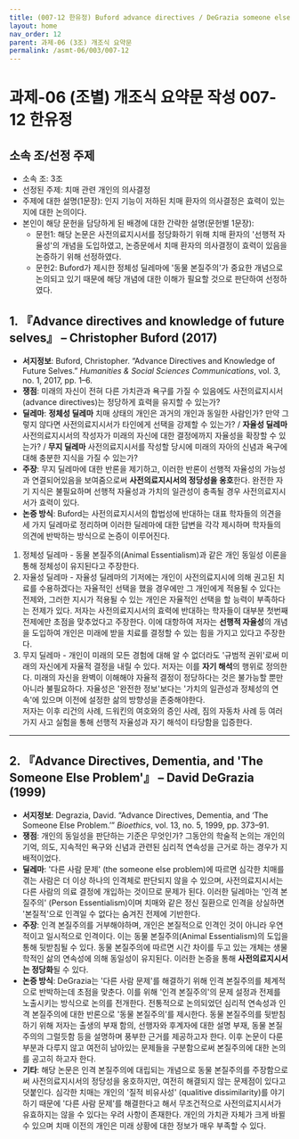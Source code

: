 ```yaml
---
title: (007-12 한유정) Buford advance directives / DeGrazia someone else problem
layout: home
nav_order: 12
parent: 과제-06 (3조) 개조식 요약문
permalink: /asmt-06/003/007-12
---
```


# 과제-06 (조별) 개조식 요약문 작성 007-12 한유정

## 소속 조/선정 주제

- 소속 조: 3조
- 선정된 주제: 치매 관련 개인의 의사결정   
- 주제에 대한 설명(1문장): 인지 기능이 저하된 치매 환자의 의사결정은 효력이 있는지에 대한 논의이다.  
- 본인이 해당 문헌을 담당하게 된 배경에 대한 간략한 설명(문헌별 1문장):  
  - 문헌1: 해당 논문은 사전의료지시서를 정당화하기 위해 치매 환자의 '선행적 자율성'의 개념을 도입하였고, 논증문에서 치매 환자의 의사결정이 효력이 있음을 논증하기 위해 선정하였다.  
  - 문헌2: Buford가 제시한 정체성 딜레마에 '동물 본질주의'가 중요한 개념으로 논의되고 있기 때문에 해당 개념에 대한 이해가 필요할 것으로 판단하여 선정하였다.   

## 1. 『Advance directives and knowledge of future selves』 – Christopher Buford (2017)

- **서지정보**: Buford, Christopher. “Advance Directives and Knowledge of Future Selves.” *Humanities & Social Sciences Communications*, vol. 3, no. 1, 2017, pp. 1–6.  
- **쟁점**: 미래의 자신이 전혀 다른 가치관과 욕구를 가질 수 있음에도 사전의료지시서(advance directives)는 정당하게 효력을 유지할 수 있는가?  
- **딜레마**: **정체성 딜레마** 치매 상태의 개인은 과거의 개인과 동일한 사람인가? 만약 그렇지 않다면 사전의료지시서가 타인에게 선택을 강제할 수 있는가? / **자율성 딜레마** 사전의료지시서의 작성자가 미래의 자신에 대한 결정에까지 자율성을 확장할 수 있는가? / **무지 딜레마** 사전의료지시서를 작성할 당시에 미래의 자아의 신념과 욕구에 대해 충분한 지식을 가질 수 있는가?    
- **주장**: 무지 딜레마에 대한 반론을 제기하고, 이러한 반론이 선행적 자율성의 가능성과 연결되어있음을 보여줌으로써 **사전의료지시서의 정당성을 옹호**한다. 완전한 자기 지식은 불필요하며 선행적 자율성과 가치의 일관성이 충족될 경우 사전의료지시서가 효력이 있다.  
- **논증 방식**: Buford는 사전의료지시서의 합법성에 반대하는 대표 학자들의 의견을 세 가지 딜레마로 정리하며 이러한 딜레마에 대한 답변을 각각 제시하며 학자들의 의견에 반박하는 방식으로 논증이 이루어진다.  
1) 정체성 딜레마 - 동물 본질주의(Animal Essentialism)과 같은 개인 동일성 이론을 통해 정체성이 유지된다고 주장한다.    
2) 자율성 딜레마 - 자율성 딜레마의 기저에는 개인이 사전의료지시에 의해 권고된 치료를 수용하겠다는 자율적인 선택을 했을 경우에만 그 개인에게 적용될 수 있다는 전제와, 그러한 지시가 적용될 수 있는 개인은 자율적인 선택을 할 능력이 부족하다는 전제가 있다. 저자는 사전의료지시서의 효력에 반대하는 학자들이 대부분 첫번째 전제에만 초점을 맞추었다고 주장한다. 이에 대항하여 저자는 **선행적 자율성**의 개념을 도입하여 개인은 미래에 받을 치료를 결정할 수 있는 힘을 가지고 있다고 주장한다.    
3) 무지 딜레마 - 개인이 미래의 모든 경험에 대해 알 수 없더라도 '규범적 권위'로써 미래의 자신에게 자율적 결정을 내릴 수 있다. 저자는 이를 **자기 해석**의 행위로 정의한다. 미래의 자신을 완벽이 이해해야 자율적 결정이 정당하다는 것은 불가능할 뿐만 아니라 불필요하다. 자율성은 '완전한 정보'보다는 '가치의 일관성과 정체성의 연속'에 있으며 이전에 설정한 삶의 방향성을 존중해야한다.  
저자는 이후 리건의 사례, 드워킨의 여호와의 증인 사례, 짐의 자동차 사례 등 여러 가지 사고 실험을 통해 선행적 자율성과 자기 해석이 타당함을 입증한다.  

---

## 2. 『Advance Directives, Dementia, and 'The Someone Else Problem'』 – David DeGrazia (1999)

- **서지정보**: Degrazia, David. “Advance Directives, Dementia, and ‘The Someone Else Problem.’” *Bioethics*, vol. 13, no. 5, 1999, pp. 373–91.  
- **쟁점**: 개인의 동일성을 판단하는 기준은 무엇인가? 그동안의 학술적 논의는 개인의 기억, 의도, 지속적인 욕구와 신념과 관련된 심리적 연속성을 근거로 하는 경우가 지배적이었다.    
- **딜레마**: '다른 사람 문제' (the someone else problem)에 따르면 심각한 치매를 겪는 사람은 더 이상 하나의 인격체로 판단되지 않을 수 있으며, 사전의료지시서는 다른 사람의 의료 결정에 개입하는 것이므로 문제가 된다. 이러한 딜레마는 '인격 본질주의' (Person Essentialism)이며 치매와 같은 정신 질환으로 인격을 상실하면 '본질적'으로 인격일 수 없다는 숨겨진 전제에 기반한다.   
- **주장**: 인격 본질주의를 거부해야하며, 개인은 본질적으로 인격인 것이 아니라 우연적이고 일시적으로 인격이다. 이는 동물 본질주의(Animal Essentialism)의 도입을 통해 뒷받침될 수 있다. 동물 본질주의에 따르면 시간 차이를 두고 있는 개체는 생물학적인 삶의 연속성에 의해 동일성이 유지된다. 이러한 논증을 통해 **사전의료지시서는 정당화**될 수 있다.  
- **논증 방식**: DeGrazia는 '다른 사람 문제'를 해결하기 위해 인격 본질주의를 체계적으로 반박하는데 초점을 맞춘다. 이를 위해 '인격 본질주의'의 문제 설정과 전제를 노출시키는 방식으로 논의를 전개한다. 전통적으로 논의되었던 심리적 연속성과 인격 본질주의에 대한 반론으로 '동물 본질주의'를 제시한다. 동물 본질주의를 뒷받침하기 위해 저자는 출생의 부재 함의, 선행자와 후계자에 대한 설명 부재, 동물 본질주의의 그럴듯함 등을 설명하며 풍부한 근거를 제공하고자 한다. 이후 논문이 다룬 부분과 다루지 않고 여전히 남아있는 문제들을 구분함으로써 본질주의에 대한 논의를 공고히 하고자 한다.  
- **기타**: 해당 논문은 인격 본질주의에 대립되는 개념으로 동물 본질주의를 주장함으로써 사전의료지시서의 정당성을 옹호하지만, 여전히 해결되지 않는 문제점이 있다고 덧붙인다. 심각한 치매는 개인의 '질적 비유사성' (qualitive dissimilarity)를 야기하기 때문에 '다른 사람 문제'를 해결한다고 해서 무조건적으로 사전의료지시서가 유효하지는 않을 수 있다는 우려 사항이 존재한다. 개인의 가치관 자체가 크게 바뀔 수 있으며 치매 이전의 개인은 미래 상황에 대한 정보가 매우 부족할 수 있다.  
